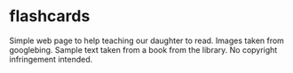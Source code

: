 # flashcards
Simple web page to help teaching our daughter to read. Images taken from googlebing. Sample text taken from a book from the library. No copyright infringement intended.

